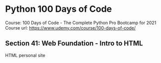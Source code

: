 # Python 100 Days of Code

Course: 100 Days of Code - The Complete Python Pro Bootcamp for 2021
Course url: https://www.udemy.com/course/100-days-of-code/

## Section 41: Web Foundation - Intro to HTML

HTML personal site
